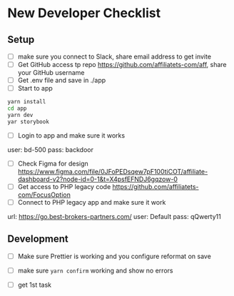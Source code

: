 # New Developer Checklist

## Setup
- [ ] make sure you connect to Slack, share email address to get invite
- [ ] Get GitHub access tp repo https://github.com/affiliatets-com/aff, share your GitHub username
- [ ] Get .env file and save in ./app
- [ ] Start to app

```bash
yarn install
cd app
yarn dev
yar storybook
```

- [ ] Login to app and make sure it works

user: bd-500
pass: backdoor

- [ ] Check Figma for design https://www.figma.com/file/0JFoPEDsqew7pF100tiCOT/affiliate-dashboard-v2?node-id=0-1&t=X4psfEFNDJ6gqzow-0
- [ ] Get access to PHP legacy code https://github.com/affiliatets-com/FocusOption
- [ ] Connect to PHP legacy app and make sure it work

url: https://go.best-brokers-partners.com/
user: Default
pass: qQwerty11

## Development

- [ ] Make sure Prettier is working and you configure reformat on save
- [ ] make sure `yarn confirm` working and show no errors
- [ ] get 1st task


